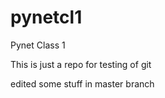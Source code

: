 # pynetcl1
Pynet Class 1

This is just  a repo for testing of git 

edited some stuff in master branch
